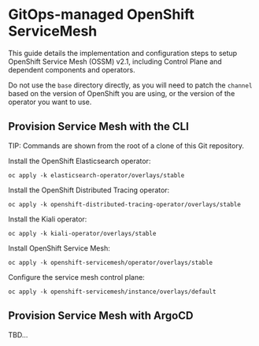 # GitOps-managed OpenShift ServiceMesh

This guide details the implementation and configuration steps to setup OpenShift Service Mesh (OSSM) v2.1, including Control Plane and dependent components and operators.

Do not use the `base` directory directly, as you will need to patch the `channel` based on the version of OpenShift you are using, or the version of the operator you want to use.

## Provision Service Mesh with the CLI

TIP: Commands are shown from the root of a clone of this Git repository.

Install the OpenShift Elasticsearch operator:

```
oc apply -k elasticsearch-operator/overlays/stable
```

Install the OpenShift Distributed Tracing operator:

```
oc apply -k openshift-distributed-tracing-operator/overlays/stable
```

Install the Kiali operator:

```
oc apply -k kiali-operator/overlays/stable
```

Install OpenShift Service Mesh:

```
oc apply -k openshift-servicemesh/operator/overlays/stable
```

Configure the service mesh control plane:

```
oc apply -k openshift-servicemesh/instance/overlays/default
```

## Provision Service Mesh with ArgoCD

TBD...
